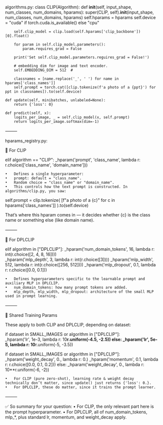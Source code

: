 algorithms.py:
class CLIP(Algorithm):
    def __init__(self, input_shape, num_classes, num_domains, hparams):
        super(CLIP, self).__init__(input_shape, num_classes, num_domains, hparams)
        self.hparams = hparams
        self.device = "cuda" if torch.cuda.is_available() else "cpu"
        
        self.clip_model = clip.load(self.hparams['clip_backbone'])[0].float()

        for param in self.clip_model.parameters():
            param.requires_grad = False
        
        print('Set self.clip_model.parameters.reguires_grad = False!')

        # embedding dim for image and text encoder.
        self.EMBEDDING_DIM = 512  # 
        
        classnames = [name.replace('_', ' ') for name in hparams['class_names']]
        self.prompt = torch.cat([clip.tokenize(f'a photo of a {ppt}') for ppt in classnames]).to(self.device)
        
    def update(self, minibatches, unlabeled=None):
        return {'loss': 0}
    
    def predict(self, x):
        logits_per_image, _ = self.clip_model(x, self.prompt)
        return logits_per_image.softmax(dim=-1)


⸻

hparams_registry.py:


🔹 For CLIP

elif algorithm == "CLIP":
    _hparam('prompt', 'class_name', lambda r: r.choice(['class_name', 'domain_name']))

	•	Defines a single hyperparameter:
	•	prompt: default = "class_name".
	•	Random choice = "class_name" or "domain_name".
	•	This controls how the text prompt is constructed. In algorithms/clip.py, you saw:

self.prompt = clip.tokenize(
    [f"a photo of a {c}" for c in hparams['class_names']]
).to(self.device)

That’s where this hparam comes in — it decides whether {c} is the class name or something else (like domain name).

⸻

🔹 For DPLCLIP

elif algorithm in ["DPLCLIP"]:
    _hparam('num_domain_tokens', 16, lambda r: int(r.choice([2, 4, 8, 16])))  
    _hparam('mlp_depth', 3, lambda r: int(r.choice([3])))
    _hparam('mlp_width', 512, lambda r: int(r.choice([256, 512])))
    _hparam('mlp_dropout', 0.1, lambda r: r.choice([0.0, 0.1]))

	•	Defines hyperparameters specific to the learnable prompt and auxiliary MLP in DPLCLIP.
	•	num_domain_tokens: how many prompt tokens are added.
	•	mlp_depth, mlp_width, mlp_dropout: architecture of the small MLP used in prompt learning.

⸻

🔹 Shared Training Params

These apply to both CLIP and DPLCLIP, depending on dataset:

if dataset in SMALL_IMAGES or algorithm in ["DPLCLIP"]:  
    _hparam('lr', 1e-3, lambda r: 10**r.uniform(-4.5, -2.5))
else:
    _hparam('lr', 5e-5, lambda r: 10**r.uniform(-5, -3.5))

if dataset in SMALL_IMAGES or algorithm in ["DPLCLIP"]:
    _hparam('weight_decay', 0., lambda r: 0.)
    _hparam('momentum', 0.1, lambda r: r.choice([0.0, 0.1, 0.2]))
else:
    _hparam('weight_decay', 0., lambda r: 10**r.uniform(-6, -2))

	•	For CLIP (pure zero-shot), learning rate & weight decay technically don’t matter, since update() just returns {'loss': 0.}.
	•	For DPLCLIP, these do matter, since it trains the prompt learner.

⸻

✅ So summary for your question:
	•	For CLIP, the only relevant part here is the prompt hyperparameter.
	•	For DPLCLIP, all of num_domain_tokens, mlp_*, plus standard lr, momentum, and weight_decay apply.
